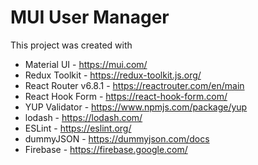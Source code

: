# MUI User Manager

This project was created with 
 - Material UI - https://mui.com/
 - Redux Toolkit - https://redux-toolkit.js.org/
 - React Router v6.8.1 - https://reactrouter.com/en/main
 - React Hook Form - https://react-hook-form.com/
 - YUP Validator - https://www.npmjs.com/package/yup
 - lodash - https://lodash.com/
 - ESLint - https://eslint.org/
 - dummyJSON - https://dummyjson.com/docs
 - Firebase - https://firebase.google.com/


